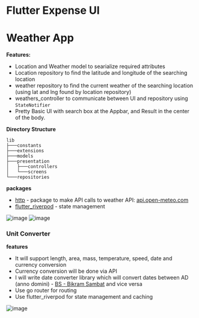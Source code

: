 # Flutter Expense UI

# Weather App

**Features:**

- Location and Weather model to searialize required attributes
- Location repository to find the latitude and longitude of the searching location
- weather repository to find the current weather of the searching location (using lat and lng found by location repository)
- weathers_controller to communicate between UI and repository using `StateNotifier`
- Pretty Basic UI with search box at the Appbar, and Result in the center of the body.


**Directory Structure**

```
lib                 
├───constants       
├───extensions      
├───models          
├───presentation    
│   ├───controllers 
│   └───screens     
└───repositories    
```

**packages**

- [http](https://pub.dev/packages/http) - package to make API calls to weather API: [api.open-meteo.com](https://open-meteo.com/en/docs)
- [flutter_riverpod](https://riverpod.dev/) - state management

![image](https://user-images.githubusercontent.com/4189129/190900625-118abc2b-e92b-41f1-a4c4-194b048ff568.png)
![image](https://user-images.githubusercontent.com/4189129/190900586-a9c68dc8-1b6e-457f-a698-fee35c96f2a2.png)

### Unit Converter

**features**

- It will support length, area, mass, temperature, speed, date and currency conversion
- Currency conversion will be done via API
- I will write date converter library which will convert dates between AD (anno domini) - [BS - Bikram Sambat](https://en.wikipedia.org/wiki/Vikram_Samvat) and vice versa
- Use go router for routing
- Use flutter_riverpod for state management and caching

![image](https://user-images.githubusercontent.com/4189129/190906490-5927479d-f50b-45ca-9a81-b48bf093a738.png)
